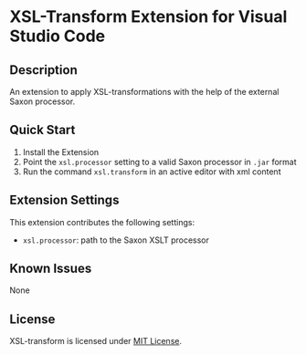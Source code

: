 # XSL-Transform Extension for Visual Studio Code

## Description
An extension to apply XSL-transformations with the help of the external Saxon processor.

## Quick Start
1. Install the Extension
2. Point the `xsl.processor` setting to a valid Saxon processor in `.jar` format
3. Run the command `xsl.transform` in an active editor with xml content

## Extension Settings
This extension contributes the following settings:

* `xsl.processor`: path to the Saxon XSLT processor

## Known Issues
None

## License
XSL-transform is licensed under [MIT License](https://github.com/WashirePie/vscode-xsl-transform/blob/master/LICENSE).